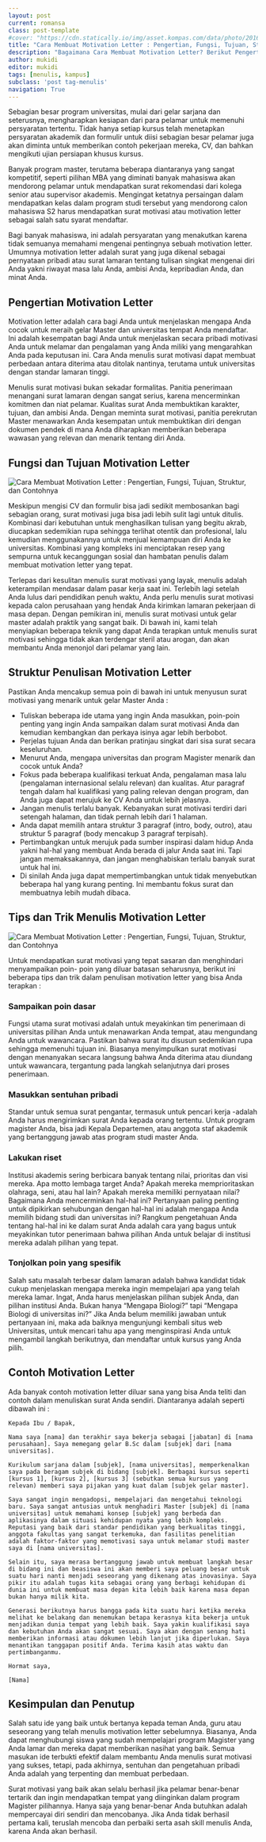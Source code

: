 ```yaml
---
layout: post
current: romansa
class: post-template
#cover: "https://cdn.statically.io/img/asset.kompas.com/data/photo/2016/04/14/1249138ThinkstockPhotos-484058790780x390.jpg"
title: "Cara Membuat Motivation Letter : Pengertian, Fungsi, Tujuan, Struktur, dan Contohnya"
description: "Bagaimana Cara Membuat Motivation Letter? Berikut Pengertian, Fungsi, Tujuan, Struktur, dan Contoh Mitivation Letter yang bisa dijadikan acuan"
author: mukidi
editor: mukidi
tags: [menulis, kampus]
subclass: 'post tag-menulis'
navigation: True
---
```

Sebagian besar program universitas, mulai dari gelar sarjana dan seterusnya, mengharapkan kesiapan dari para pelamar untuk memenuhi persyaratan tertentu. Tidak hanya setiap kursus telah menetapkan persyaratan akademik dan formulir untuk diisi sebagian besar pelamar juga akan diminta untuk memberikan contoh pekerjaan mereka, CV, dan bahkan mengikuti ujian persiapan khusus kursus.

Banyak program master, terutama beberapa diantaranya yang sangat kompetitif, seperti pilihan MBA yang diminati banyak mahasiswa akan mendorong pelamar untuk mendapatkan surat rekomendasi dari kolega senior atau supervisor akademis. Mengingat ketatnya persaingan dalam mendapatkan kelas dalam program studi tersebut yang mendorong calon mahasiswa S2 harus mendapatkan surat motivasi atau motivation letter sebagai salah satu syarat mendaftar.

Bagi banyak mahasiswa, ini adalah persyaratan yang menakutkan karena tidak semuanya memahami mengenai pentingnya sebuah motivation letter. Umumnya motivation letter adalah surat yang juga dikenal sebagai pernyataan pribadi atau surat lamaran tentang tulisan singkat mengenai diri Anda yakni riwayat masa lalu Anda, ambisi Anda, kepribadian Anda, dan minat Anda.

## Pengertian Motivation Letter

Motivation letter adalah cara bagi Anda untuk menjelaskan mengapa Anda cocok untuk meraih gelar Master dan universitas tempat Anda mendaftar. Ini adalah kesempatan bagi Anda untuk menjelaskan secara pribadi motivasi Anda untuk melamar dan pengalaman yang Anda miliki yang mengarahkan Anda pada keputusan ini. Cara Anda menulis surat motivasi dapat membuat perbedaan antara diterima atau ditolak nantinya, terutama untuk universitas dengan standar lamaran tinggi.

Menulis surat motivasi bukan sekadar formalitas. Panitia penerimaan menangani surat lamaran dengan sangat serius, karena mencerminkan komitmen dan niat pelamar. Kualitas surat Anda membuktikan karakter, tujuan, dan ambisi Anda. Dengan meminta surat motivasi, panitia perekrutan Master menawarkan Anda kesempatan untuk membuktikan diri dengan dokumen pendek di mana Anda diharapkan memberikan beberapa wawasan yang relevan dan menarik tentang diri Anda.

## Fungsi dan Tujuan Motivation Letter

![Cara Membuat Motivation Letter : Pengertian, Fungsi, Tujuan, Struktur, dan Contohnya](https://cdn.statically.io/img/idcloudhost.com/wp-content/uploads/2020/10/free-2423qrd.jpg)

Meskipun mengisi CV dan formulir bisa jadi sedikit membosankan bagi sebagian orang, surat motivasi juga bisa jadi lebih sulit lagi untuk ditulis. Kombinasi dari kebutuhan untuk menghasilkan tulisan yang begitu akrab, diucapkan sedemikian rupa sehingga terlihat otentik dan profesional, lalu kemudian menggunakannya untuk menjual kemampuan diri Anda ke universitas. Kombinasi yang kompleks ini menciptakan resep yang sempurna untuk kecanggungan sosial dan hambatan penulis dalam membuat motivation letter yang tepat.

Terlepas dari kesulitan menulis surat motivasi yang layak, menulis adalah keterampilan mendasar dalam pasar kerja saat ini. Terlebih lagi setelah Anda lulus dari pendidikan penuh waktu, Anda perlu menulis surat motivasi kepada calon perusahaan yang hendak Anda kirimkan lamaran pekerjaan di masa depan. Dengan pemikiran ini, menulis surat motivasi untuk gelar master adalah praktik yang sangat baik. Di bawah ini, kami telah menyiapkan beberapa teknik yang dapat Anda terapkan untuk menulis surat motivasi sehingga tidak akan terdengar steril atau arogan, dan akan membantu Anda menonjol dari pelamar yang lain.

## Struktur Penulisan Motivation Letter

Pastikan Anda mencakup semua poin di bawah ini untuk menyusun surat motivasi yang menarik untuk gelar Master Anda :

- Tuliskan beberapa ide utama yang ingin Anda masukkan, poin-poin penting yang ingin Anda sampaikan dalam surat motivasi Anda dan kemudian kembangkan dan perkaya isinya agar lebih berbobot.
- Perjelas tujuan Anda dan berikan pratinjau singkat dari sisa surat secara keseluruhan.
- Menurut Anda, mengapa universitas dan program Magister menarik dan cocok untuk Anda?
- Fokus pada beberapa kualifikasi terkuat Anda, pengalaman masa lalu (pengalaman internasional selalu relevan) dan kualitas. Atur paragraf tengah dalam hal kualifikasi yang paling relevan dengan program, dan Anda juga dapat merujuk ke CV Anda untuk lebih jelasnya.
- Jangan menulis terlalu banyak. Kebanyakan surat motivasi terdiri dari setengah halaman, dan tidak pernah lebih dari 1 halaman.
- Anda dapat memilih antara struktur 3 paragraf (intro, body, outro), atau struktur 5 paragraf (body mencakup 3 paragraf terpisah).
- Pertimbangkan untuk merujuk pada sumber inspirasi dalam hidup Anda yakni hal-hal yang membuat Anda berada di jalur Anda saat ini. Tapi jangan memaksakannya, dan jangan menghabiskan terlalu banyak surat untuk hal ini.
- Di sinilah Anda juga dapat mempertimbangkan untuk tidak menyebutkan beberapa hal yang kurang penting. Ini membantu fokus surat dan membuatnya lebih mudah dibaca.

## Tips dan Trik Menulis Motivation Letter

![Cara Membuat Motivation Letter : Pengertian, Fungsi, Tujuan, Struktur, dan Contohnya](https://cdn.statically.io/img/idcloudhost.com/wp-content/uploads/2020/10/Free-2534g.jpg)

Untuk mendapatkan surat motivasi yang tepat sasaran dan menghindari menyampaikan poin- poin yang diluar batasan seharusnya, berikut ini beberapa tips dan trik dalam penulisan motivation letter yang bisa Anda terapkan :

### Sampaikan poin dasar
Fungsi utama surat motivasi adalah untuk meyakinkan tim penerimaan di universitas pilihan Anda untuk menawarkan Anda tempat, atau mengundang Anda untuk wawancara. Pastikan bahwa surat itu disusun sedemikian rupa sehingga memenuhi tujuan ini. Biasanya menyimpulkan surat motivasi dengan menanyakan secara langsung bahwa Anda diterima atau diundang untuk wawancara, tergantung pada langkah selanjutnya dari proses penerimaan.

### Masukkan sentuhan pribadi
Standar untuk semua surat pengantar, termasuk untuk pencari kerja -adalah Anda harus mengirimkan surat Anda kepada orang tertentu. Untuk program magister Anda, bisa jadi Kepala Departemen, atau anggota staf akademik yang bertanggung jawab atas program studi master Anda.

### Lakukan riset
Institusi akademis sering berbicara banyak tentang nilai, prioritas dan visi mereka. Apa motto lembaga target Anda? Apakah mereka memprioritaskan olahraga, seni, atau hal lain? Apakah mereka memiliki pernyataan nilai? Bagaimana Anda mencerminkan hal-hal ini? Pertanyaan paling penting untuk dipikirkan sehubungan dengan hal-hal ini adalah mengapa Anda memilih bidang studi dan universitas ini? Rangkum pengetahuan Anda tentang hal-hal ini ke dalam surat Anda adalah cara yang bagus untuk meyakinkan tutor penerimaan bahwa pilihan Anda untuk belajar di institusi mereka adalah pilihan yang tepat.

### Tonjolkan poin yang spesifik
Salah satu masalah terbesar dalam lamaran adalah bahwa kandidat tidak cukup menjelaskan mengapa mereka ingin mempelajari apa yang telah mereka lamar. Ingat, Anda harus menjelaskan pilihan subjek Anda, dan pilihan institusi Anda. Bukan hanya “Mengapa Biologi?” tapi “Mengapa Biologi di universitas ini?” Jika Anda belum memiliki jawaban untuk pertanyaan ini, maka ada baiknya mengunjungi kembali situs web Universitas, untuk mencari tahu apa yang menginspirasi Anda untuk mengambil langkah berikutnya, dan mendaftar untuk kursus yang Anda pilih.

## Contoh Motivation Letter

Ada banyak contoh motivation letter diluar sana yang bisa Anda teliti dan contoh dalam menuliskan surat Anda sendiri. Diantaranya adalah seperti dibawah ini :

```
Kepada Ibu / Bapak,

Nama saya [nama] dan terakhir saya bekerja sebagai [jabatan] di [nama perusahaan]. Saya memegang gelar B.Sc dalam [subjek] dari [nama universitas].

Kurikulum sarjana dalam [subjek], [nama universitas], memperkenalkan saya pada beragam subjek di bidang [subjek]. Berbagai kursus seperti [kursus 1], [kursus 2], [kursus 3] (sebutkan semua kursus yang relevan) memberi saya pijakan yang kuat dalam [subjek gelar master].

Saya sangat ingin mengadopsi, mempelajari dan mengetahui teknologi baru. Saya sangat antusias untuk menghadiri Master [subjek] di [nama universitas] untuk memahami konsep [subjek] yang berbeda dan aplikasinya dalam situasi kehidupan nyata yang lebih kompleks. Reputasi yang baik dari standar pendidikan yang berkualitas tinggi, anggota fakultas yang sangat terkemuka, dan fasilitas penelitian adalah faktor-faktor yang memotivasi saya untuk melamar studi master saya di [nama universitas].

Selain itu, saya merasa bertanggung jawab untuk membuat langkah besar di bidang ini dan beasiswa ini akan memberi saya peluang besar untuk suatu hari nanti menjadi seseorang yang dikenang atas inovasinya. Saya pikir itu adalah tugas kita sebagai orang yang berbagi kehidupan di dunia ini untuk membuat masa depan kita lebih baik karena masa depan bukan hanya milik kita.

Generasi berikutnya harus bangga pada kita suatu hari ketika mereka melihat ke belakang dan menemukan betapa kerasnya kita bekerja untuk menjadikan dunia tempat yang lebih baik. Saya yakin kualifikasi saya dan kebutuhan Anda akan sangat sesuai. Saya akan dengan senang hati memberikan informasi atau dokumen lebih lanjut jika diperlukan. Saya menantikan tanggapan positif Anda. Terima kasih atas waktu dan pertimbanganmu.

Hormat saya,

[Nama]

```

## Kesimpulan dan Penutup

Salah satu ide yang baik untuk bertanya kepada teman Anda, guru atau seseorang yang telah menulis motivation letter sebelumnya. Biasanya, Anda dapat menghubungi siswa yang sudah mempelajari program Magister yang Anda lamar dan mereka dapat memberikan nasihat yang baik. Semua masukan ide terbukti efektif dalam membantu Anda menulis surat motivasi yang sukses, tetapi, pada akhirnya, sentuhan dan pengetahuan pribadi Anda adalah yang terpenting dan membuat perbedaan.

Surat motivasi yang baik akan selalu berhasil jika pelamar benar-benar tertarik dan ingin mendapatkan tempat yang diinginkan dalam program Magister pilihannya. Hanya saja yang benar-benar Anda butuhkan adalah mempercayai diri sendiri dan mencobanya. Jika Anda tidak berhasil pertama kali, teruslah mencoba dan perbaiki serta asah skill menulis Anda, karena Anda akan berhasil.
